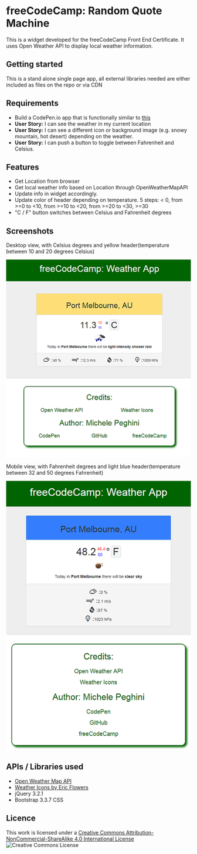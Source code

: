 # freeCodeCamp: Random Quote Machine

This is a widget developed for the freeCodeCamp Front End Certificate. It uses Open Weather API to display local weather information.

## Getting started

This is a stand alone single page app, all external libraries needed are either included as files on the repo or via CDN

## Requirements

* Build a CodePen.io app that is functionally similar to [this](http://codepen.io/FreeCodeCamp/full/bELRjV)
* **User Story:** I can see the weather in my current location
* **User Story:** I can see a different icon or background image (e.g. snowy mountain, hot desert) depending on the weather.
* **User Story:** I can push a button to toggle between Fahrenheit and Celsius.

## Features

* Get Location from browser
* Get local weather info based on Location through OpenWeatherMapAPI
* Update info in widget accordingly.
* Update color of header depending on temperature. 5 steps: < 0, from >=0  to <10, from >=10 to <20, from >=20 to <30, >=30
* "C / F" button switches between Celsius and Fahrenheit degrees

## Screenshots

Desktop view, with Celsius degrees and yellow header(temperature between 10 and 20 degrees Celsius)

![Weather App Celsius](/weather-app-celsius.png "Weather App Celsius")

Mobile view, with Fahrenheit degrees and light blue header(temperature between 32 and 50 degrees Fahrenheit)

![Weather App Fahrenheit](/weather-app-fahrenheit.png "Weather App Fahrenheit")

## APIs / Libraries used

* [Open Weather Map API](https://openweathermap.org/api)
* [Weather Icons by Eric Flowers](https://erikflowers.github.io/weather-icons/)
* jQuery 3.2.1
* Bootstrap 3.3.7 CSS

## Licence 

This work is licensed under a [Creative Commons Attribution-NonCommercial-ShareAlike 4.0 International License](http://creativecommons.org/licenses/by-nc-sa/4.0/)
![Creative Commons License](https://i.creativecommons.org/l/by-nc-sa/4.0/88x31.png "Creative Commons License")
